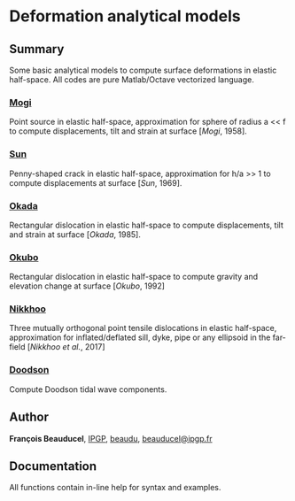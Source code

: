 # Deformation analytical models

## Summary

Some basic analytical models to compute surface deformations in elastic half-space. All codes are pure Matlab/Octave vectorized language.

### [Mogi](mogi)
Point source in elastic half-space, approximation for sphere of radius a &lt;&lt; f to compute displacements, tilt and strain at surface [_Mogi_, 1958].

### [Sun](sun)
Penny-shaped crack in elastic half-space, approximation for h/a >> 1 to compute displacements at surface [_Sun_, 1969].

### [Okada](okada)
Rectangular dislocation in elastic half-space to compute displacements, tilt and strain at surface [_Okada_, 1985].

### [Okubo](okubo)
Rectangular dislocation in elastic half-space to compute gravity and elevation change at surface [_Okubo_, 1992]


### [Nikkhoo](nikkhoo)
Three mutually orthogonal point tensile dislocations in elastic half-space, approximation for inflated/deflated sill, dyke, pipe or any ellipsoid in the far-field [_Nikkhoo et al._, 2017]

### [Doodson](doodson)
Compute Doodson tidal wave components.


## Author
**François Beauducel**, [IPGP](www.ipgp.fr), [beaudu](https://github.com/beaudu), beauducel@ipgp.fr 

## Documentation
All functions contain in-line help for syntax and examples.
